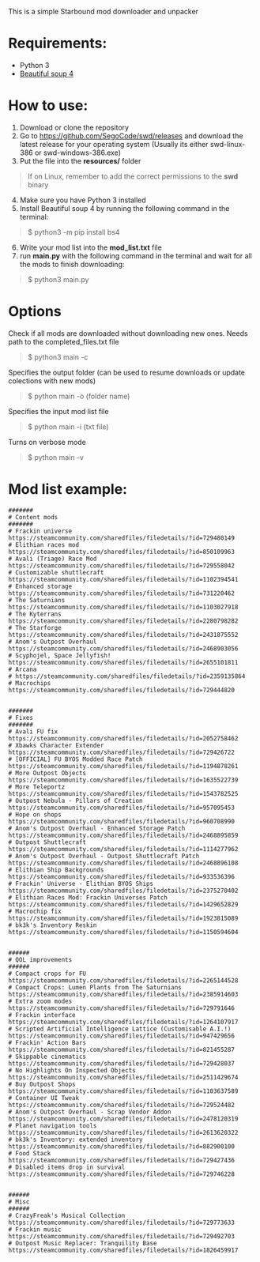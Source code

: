 This is a simple Starbound mod downloader and unpacker
# Requirements:
- Python 3
- [Beautiful soup 4](https://beautiful-soup-4.readthedocs.io/en/latest/#installing-beautiful-soup)

# How to use: 
1. Download or clone the repository
2. Go to https://github.com/SegoCode/swd/releases and download the latest release for your operating system (Usually its either swd-linux-386 or swd-windows-386.exe)
3. Put the file into the **resources/** folder
> If on Linux, remember to add the correct permissions to the **swd** binary
4. Make sure you have Python 3 installed
5. Install Beautiful soup 4 by running the following command in the terminal:
> $ python3 -m pip install bs4
6. Write your mod list into the **mod_list.txt** file
7. run **main.py** with the following command in the terminal and wait for all the mods to finish downloading:
> $ python3 main.py

# Options

Check if all mods are downloaded without downloading new ones. Needs path to the completed_files.txt file
> $ python3 main -c 
 
Specifies the output folder (can be used to resume downloads or update colections with new mods)
> $ python main -o (folder name)
  
Specifies the input mod list file
> $ python main -i (txt file)

Turns on verbose mode
> $ python main -v


# Mod list example: 

```
#######
# Content mods
#######
# Frackin universe
https://steamcommunity.com/sharedfiles/filedetails/?id=729480149
# Elithian races mod
https://steamcommunity.com/sharedfiles/filedetails/?id=850109963
# Avali (Triage) Race Mod
https://steamcommunity.com/sharedfiles/filedetails/?id=729558042
# Customizable shuttlecraft
https://steamcommunity.com/sharedfiles/filedetails/?id=1102394541
# Enhanced storage
https://steamcommunity.com/sharedfiles/filedetails/?id=731220462
# The Saturnians
https://steamcommunity.com/sharedfiles/filedetails/?id=1103027918
# The Kyterrans
https://steamcommunity.com/sharedfiles/filedetails/?id=2280798282
# The Starforge
https://steamcommunity.com/sharedfiles/filedetails/?id=2431875552
# Anom's Outpost Overhaul
https://steamcommunity.com/sharedfiles/filedetails/?id=2468903056
# Scyphojel, Space Jellyfish!
https://steamcommunity.com/sharedfiles/filedetails/?id=2655101811
# Arcana
# https://steamcommunity.com/sharedfiles/filedetails/?id=2359135864
# Macrochips
https://steamcommunity.com/sharedfiles/filedetails/?id=729444820


#######
# Fixes
#######
# Avali FU fix
https://steamcommunity.com/sharedfiles/filedetails/?id=2052758462
# Xbawks Character Extender
https://steamcommunity.com/sharedfiles/filedetails/?id=729426722
# [OFFICIAL] FU BYOS Modded Race Patch
https://steamcommunity.com/sharedfiles/filedetails/?id=1194878261
# More Outpost Objects
https://steamcommunity.com/sharedfiles/filedetails/?id=1635522739
# More Teleportz
https://steamcommunity.com/sharedfiles/filedetails/?id=1543782525
# Outpost Nebula - Pillars of Creation
https://steamcommunity.com/sharedfiles/filedetails/?id=957095453
# Hope on shops 
https://steamcommunity.com/sharedfiles/filedetails/?id=960708990
# Anom's Outpost Overhaul - Enhanced Storage Patch
https://steamcommunity.com/sharedfiles/filedetails/?id=2468895859
# Outpost Shuttlecraft
https://steamcommunity.com/sharedfiles/filedetails/?id=1114277962
# Anom's Outpost Overhaul - Outpost Shuttlecraft Patch
https://steamcommunity.com/sharedfiles/filedetails/?id=2468896108
# Elithian Ship Backgrounds
https://steamcommunity.com/sharedfiles/filedetails/?id=933536396
# Frackin' Universe - Elithian BYOS Ships
https://steamcommunity.com/sharedfiles/filedetails/?id=2375270402
# Elithian Races Mod: Frackin Universes Patch
https://steamcommunity.com/sharedfiles/filedetails/?id=1429652829
# Macrochip fix
https://steamcommunity.com/sharedfiles/filedetails/?id=1923815089
# bk3k's Inventory Reskin
https://steamcommunity.com/sharedfiles/filedetails/?id=1150594604


######
# QOL improvements
######
# Compact crops for FU
https://steamcommunity.com/sharedfiles/filedetails/?id=2265144528
# Compact Crops: Lumen Plants from The Saturnians
https://steamcommunity.com/sharedfiles/filedetails/?id=2385914603
# Extra zoom modes
https://steamcommunity.com/sharedfiles/filedetails/?id=729791646
# Frackin interface
https://steamcommunity.com/sharedfiles/filedetails/?id=1264107917
# Scripted Artificial Intelligence Lattice (Customisable A.I.!)
https://steamcommunity.com/sharedfiles/filedetails/?id=947429656
# Frackin' Action Bars
https://steamcommunity.com/sharedfiles/filedetails/?id=821455287
# Skippable cinematics 
https://steamcommunity.com/sharedfiles/filedetails/?id=729428037
# No Highlights On Inspected Objects
https://steamcommunity.com/sharedfiles/filedetails/?id=2511429674
# Buy Outpost Shops
https://steamcommunity.com/sharedfiles/filedetails/?id=1103637589
# Container UI Tweak
https://steamcommunity.com/sharedfiles/filedetails/?id=729524482
# Anom's Outpost Overhaul - Scrap Vendor Addon
https://steamcommunity.com/sharedfiles/filedetails/?id=2478120319
# Planet navigation tools
https://steamcommunity.com/sharedfiles/filedetails/?id=2613620322
# bk3k's Inventory: extended inventory 
https://steamcommunity.com/sharedfiles/filedetails/?id=882900100
# Food Stack
https://steamcommunity.com/sharedfiles/filedetails/?id=729427436
# Disabled items drop in survival
https://steamcommunity.com/sharedfiles/filedetails/?id=729746228


######
# Misc
######
# CrazyFreak's Musical Collection
https://steamcommunity.com/sharedfiles/filedetails/?id=729773633
# Frackin music
https://steamcommunity.com/sharedfiles/filedetails/?id=729492703
# Outpost Music Replacer: Tranquility Base
https://steamcommunity.com/sharedfiles/filedetails/?id=1826459917
